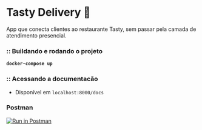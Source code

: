 # Tasty Delivery 🍕

App que conecta clientes ao restaurante Tasty, sem passar pela
camada de atendimento presencial.

### :: Buildando e rodando o projeto

**`docker-compose up `**

### :: Acessando a documentacão

- Disponível em `localhost:8000/docs`

### Postman

[![Run in Postman](https://run.pstmn.io/button.svg)](https://god.gw.postman.com/run-collection/7863369-26349d46-5dc6-4cc9-b6ee-6e408e0f3250?action=collection%2Ffork&source=rip_markdown&collection-url=entityId%3D7863369-26349d46-5dc6-4cc9-b6ee-6e408e0f3250%26entityType%3Dcollection%26workspaceId%3D7722f8b0-e64b-48df-8938-eabd38a000cd)